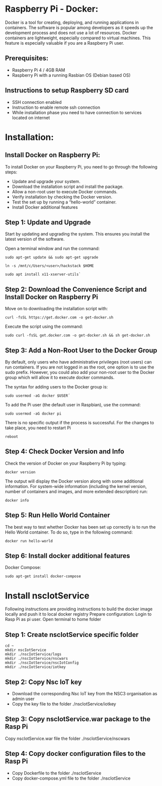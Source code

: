 # Raspberry Pi - Docker:
Docker is a tool for creating, deploying, and running applications in containers. 
The software is popular among developers as it speeds up the development process and does not use a lot of resources.
Docker containers are lightweight, especially compared to virtual machines. This feature is especially valuable if you are a Raspberry Pi user.
## Prerequisites:
- Raspberry Pi 4 / 4GB RAM
- Raspberry Pi with a running Rasbian OS (Debian based OS)
## Instructions to setup Raspberry SD card
- SSH connection enabled 
- Instruction to enable remote ssh connection
- While installation phase you need to have connection to services located on internet

# Installation:
## Install Docker on Raspberry Pi:
To install Docker on your Raspberry Pi, you need to go through the following steps:
- Update and upgrade your system.
- Download the installation script and install the package.
- Allow a non-root user to execute Docker commands.
- Verify installation by checking the Docker version.
- Test the set up by running a “hello-world” container.
- Install Docker additional features

## Step 1: Update and Upgrade
Start by updating and upgrading the system. This ensures you install the latest version of the software.

Open a terminal window and run the command:
```text 
sudo apt-get update && sudo apt-get upgrade
```
```text 
ln -s /mnt/c/Users/<user>/hackstack $HOME
```
```text 
sudo apt install x11-xserver-utils`
``` 

## Step 2: Download the Convenience Script and Install Docker on Raspberry Pi

Move on to downloading the installation script with:
```text 
curl -fsSL https://get.docker.com -o get-docker.sh
```

Execute the script using the command:
```text 
sudo curl -fsSL get.docker.com -o get-docker.sh && sh get-docker.sh
```

## Step 3: Add a Non-Root User to the Docker Group

By default, only users who have administrative privileges (root users) can run containers. If you are not logged in as the root, one option is to use the sudo prefix. However, you could also add your non-root user to the Docker group which will allow it to execute docker commands.

The syntax for adding users to the Docker group is:
```text 
sudo usermod -aG docker $USER´
```
To add the Pi user (the default user in Raspbian), use the command:
```text 
sudo usermod -aG docker pi
```

There is no specific output if the process is successful. 
For the changes to take place, you need to restart Pi
```text 
reboot
```

## Step 4: Check Docker Version and Info
Check the version of Docker on your Raspberry Pi by typing:
```text 
docker version
```
The output will display the Docker version along with some additional information.
For system-wide information (including the kernel version, number of containers and images, and more extended description) run:
```text 
docker info
```
## Step 5: Run Hello World Container
The best way to test whether Docker has been set up correctly is to run the Hello World container.
To do so, type in the following command:
```text 
docker run hello-world
```
## Step 6: Install docker additional features
Docker Compose:
```text 
sudo apt-get install docker-compose
```
# Install nscIotService
Following instructions are providing instructions to build the docker image locally and push it to local docker registry
Prepare configuration:
Login to Rasp Pi as pi user. Open terminal to home folder
## Step 1:  Create nscIotService specific folder
```text 
cd ~
mkdir nscIotService
mkdir ./nscIotService/logs
mkdir ./nscIotService/nscwars
mkdir ./nscIotService/nscIotConfig
mkdir ./nscIotService/iotkey
```
## Step 2:  Copy Nsc IoT key
- Download the corresponding Nsc IoT key from the NSC3 organisation as admin user
- Copy the key file to the folder ./nscIotService/iotkey

## Step 3:  Copy nscIotService.war package to the Rasp Pi
Copy nscIotService.war file the folder ./nscIotService/nscwars

## Step 4:  Copy docker configuration files to the Rasp Pi
- Copy Dockerfile to the folder ./nscIotService
- Copy docker-compose.yml file to the folder ./nscIotService
